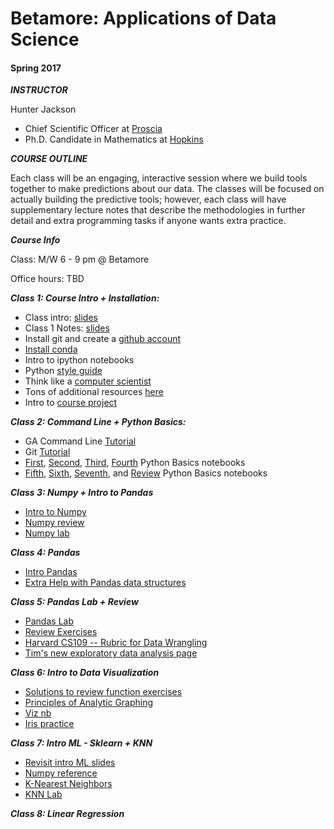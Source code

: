 # Betamore: Applications of Data Science
#### Spring 2017

***INSTRUCTOR***

Hunter Jackson

*	Chief Scientific Officer at [Proscia](https://www.proscia.com)
*	Ph.D. Candidate in Mathematics at [Hopkins](https://www.math.jhu.edu)

***COURSE OUTLINE***

Each class will be an engaging, interactive session where we build tools together to make predictions about our data. The classes will be focused on actually building the predictive tools; however, each class will have supplementary lecture notes that describe the methodologies in further detail and extra programming tasks if anyone wants extra practice.


***Course Info***

Class: M/W 6 - 9 pm @ Betamore

Office hours: TBD



***Class 1: Course Intro + Installation:***


*	Class intro: [slides](https://github.com/betamore/adS17/blob/master/slides/DS_courseintro.pdf)
*	Class 1 Notes: [slides](https://github.com/betamore/adS17/blob/master/slides/DS_lecture1.pdf)
* 	Install git and create a [github account](https://github.com)
* 	[Install conda](https://conda.io/docs/download.html)
* 	Intro to ipython notebooks
* 	Python [style guide](https://www.python.org/dev/peps/pep-0008/)
* 	Think like a [computer scientist](http://interactivepython.org/runestone/static/thinkcspy/toc.html#t-o-c)
* 	Tons of additional resources [here](https://github.com/betamore/adS17/blob/master/notes/additional_resources.md)
* 	Intro to [course project](https://github.com/betamore/adS17/blob/master/notes/course_project.md)

***Class 2: Command Line + Python Basics:***

*	GA Command Line [Tutorial](http://generalassembly.github.io/prework/cl/#/)
*	Git [Tutorial](https://try.github.io/levels/1/challenges/1)
*	[First](https://github.com/betamore/adS17/blob/master/notebooks/01.ipynb), [Second](https://github.com/betamore/adS17/blob/master/notebooks/02.ipynb), [Third](https://github.com/betamore/adS17/blob/master/notebooks/03.ipynb), [Fourth](https://github.com/betamore/adS17/blob/master/notebooks/04.ipynb) Python Basics notebooks
*	[Fifth](https://github.com/betamore/adS17/blob/master/notebooks/05.ipynb), [Sixth](https://github.com/betamore/adS17/blob/master/notebooks/06.ipynb), [Seventh](https://github.com/betamore/adS17/blob/master/notebooks/07.ipynb), and [Review](https://github.com/betamore/adS17/blob/master/notebooks/python-basics.ipynb) Python Basics notebooks

***Class 3: Numpy + Intro to Pandas***

* [Intro to Numpy](https://github.com/betamore/adS17/blob/master/notebooks/04_numpy_ref.ipynb)
* [Numpy review](https://github.com/betamore/adS17/blob/master/notebooks/numpy-review.ipynb)
* [Numpy lab](https://github.com/betamore/adS17/blob/master/notebooks/np-practice.ipynb)


***Class 4: Pandas***

* [Intro Pandas](https://github.com/betamore/adS17/blob/master/notebooks/02-pandas.ipynb)
* [Extra Help with Pandas data structures](http://www.gregreda.com/2013/10/26/intro-to-pandas-data-structures/)

***Class 5: Pandas Lab + Review***

* [Pandas Lab](https://github.com/betamore/adS17/blob/master/notebooks/02_pandas_lab.ipynb)
* [Review Exercises](https://github.com/betamore/adS17/blob/master/notebooks/02_practice_exercises.ipynb)
* [Harvard CS109 -- Rubric for Data Wrangling](http://nbviewer.jupyter.org/github/cs109/content/blob/master/lec_04_wrangling.ipynb)
* [Tim's new exploratory data analysis page](http://pythonplot.com/)

***Class 6: Intro to Data Visualization***

* [Solutions to review function exercises](https://github.com/betamore/adS17/blob/master/notebooks/02_practice_exercises-solution.ipynb)
* [Principles of Analytic Graphing](https://github.com/betamore/adS17/blob/master/notes/PrinciplesofAnalyticGraphing.pdf)
* [Viz nb](https://github.com/betamore/adS17/blob/master/notebooks/03-visualisation.ipynb)
* [Iris practice](https://github.com/betamore/adS17/blob/master/notebooks/iris_practice.ipynb)

***Class 7: Intro ML - Sklearn + KNN***

* [Revisit intro ML slides](https://github.com/betamore/adS17/blob/master/slides/DS_Lecture1.pdf)
* [Numpy reference](https://github.com/betamore/datasciencew17/blob/master/notebooks/04_numpy_ref.ipynb)
* [K-Nearest Neighbors](https://github.com/betamore/adS17/blob/master/notebooks/04_sklearn_knn.ipynb)
* [KNN Lab](https://github.com/betamore/adS17/blob/master/notebooks/04_knn_lab.ipynb)

***Class 8: Linear Regression***








